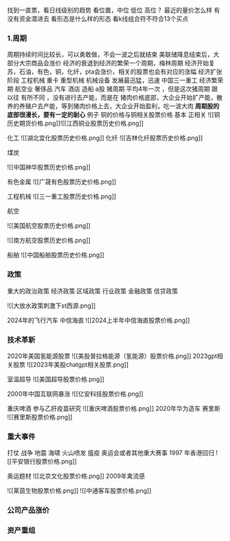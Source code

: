 找到一直票，看日线级别的趋势
看位置，中位 低位 高位？
最近的量价怎么样 有没有资金潜进去
看形态是什么样的形态
看k线组合符不符合13个买点

### 1.周期
周期持续时间比较长，可以勇敢做，不会一波之后就结束
美联储降息结束后，大部分大宗商品会涨价
经济的衰退到经济的繁荣一个周期，梅林周期
经济开始复苏，石油，有色，铜，化纤，pta会涨价，相关的股票也会有对应的涨幅
经济扩张阶段 工程机械 重卡 重型机械 机械设备 发展最迅猛，迅速
中国三一重工
经济繁荣期 航空业 奢侈品 汽车 酒店 造船
a股 猪周期 平均4年一次 ，但是这次猪周期 跟 以往 有所不同 ，没有进行去产能，而是在 猪肉价格底部，大企业开始扩产能，散养的养殖户去产能，等到猪肉价格上去，大企业开始盈利，吃一波大肉
**周期股的底部很漫长，要有一定的耐心**
例子 铜的价格与铜相关股票价格 基本 正相关 
![[铜历史期货价格.png]]![[江西铜业股票历史价格.png]]

化工
![[湖北宜化股票历史价格.png]]
化纤
![[吉林化纤股票历史价格.png]]

煤炭

![[中国神华股票历史价格.png]]

有色金属
![[广晟有色股票历史价格.png]]

工程机械
![[三一重工股票历史价格.png]]

航空

![[美国航空股票历史价格.png]]

![[南方航空股票历史价格.png]]

船舶
![[中国船舶股票历史价格.png]]

### 政策
重大的政治政策 经济政策 区域政策 行业政策 金融政策 信贷政策

![[大放水政策刺激下st西源.png]]

2024年的飞行汽车 中信海直
![[2024上半年中信海直股票价格.png]]

### 技术革新
2020年美国氢能源股票
![[美股普拉格能源（氢能源）股票价格.png]]
2023gpt相关股票
![[2023年美股chatgpt相关股票.png]]

室温超导
![[美国超导股票价格.png]]

2000年中国互联网暴涨
![[亿安科技股票价格.png]]

重庆啤酒 参与乙肝疫苗研究
![[重庆啤酒股票价格.png]]
2020年华为造车 赛里斯
![[赛里斯股票价格.png]]
### 重大事件
打仗 战争 地震 海啸 火山喷发 瘟疫 奥运会或者其他重大赛事 
1997 年香港回归 
![[平安银行股票价格.png]]

奥运题材
![[北京文化股票价格.png]]
2009年禽流感

![[莱茵生物股票价格.png]]
![[中通客车股票价格.png]]

### 公司产品涨价


### 资产重组
